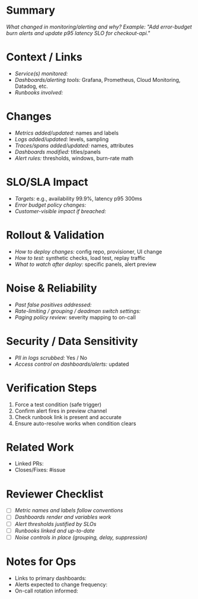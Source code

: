 # Summary
*What changed in monitoring/alerting and why?*
*Example: "Add error-budget burn alerts and update p95 latency SLO for checkout-api."*

# Context / Links
- *Service(s) monitored:*
- *Dashboards/alerting tools:* Grafana, Prometheus, Cloud Monitoring, Datadog, etc.
- *Runbooks involved:*

# Changes
- *Metrics added/updated:* names and labels
- *Logs added/updated:* levels, sampling
- *Traces/spans added/updated:* names, attributes
- *Dashboards modified:* titles/panels
- *Alert rules:* thresholds, windows, burn-rate math

# SLO/SLA Impact
- *Targets:* e.g., availability 99.9%, latency p95 300ms
- *Error budget policy changes:*
- *Customer-visible impact if breached:*

# Rollout & Validation
- *How to deploy changes:* config repo, provisioner, UI change
- *How to test:* synthetic checks, load test, replay traffic
- *What to watch after deploy:* specific panels, alert preview

# Noise & Reliability
- *Past false positives addressed:*
- *Rate-limiting / grouping / deadman switch settings:*
- *Paging policy review:* severity mapping to on-call

# Security / Data Sensitivity
- *PII in logs scrubbed:* Yes / No
- *Access control on dashboards/alerts:* updated

# Verification Steps
1. Force a test condition (safe trigger)
2. Confirm alert fires in preview channel
3. Check runbook link is present and accurate
4. Ensure auto-resolve works when condition clears

# Related Work
- Linked PRs:
- Closes/Fixes: #issue

# Reviewer Checklist
- [ ] *Metric names and labels follow conventions*
- [ ] *Dashboards render and variables work*
- [ ] *Alert thresholds justified by SLOs*
- [ ] *Runbooks linked and up-to-date*
- [ ] *Noise controls in place (grouping, delay, suppression)*

# Notes for Ops
- Links to primary dashboards:
- Alerts expected to change frequency:
- On-call rotation informed:
